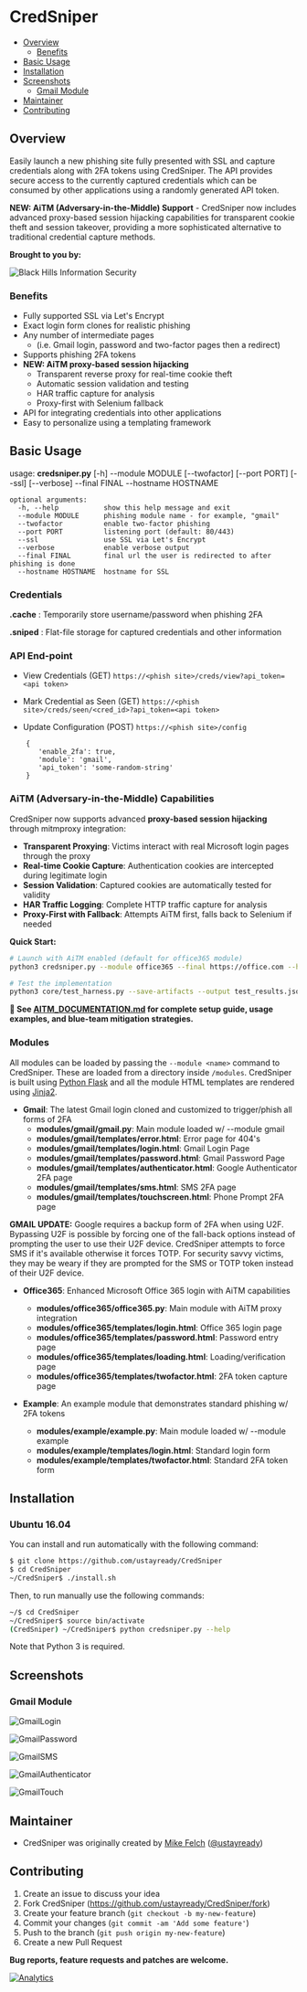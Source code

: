 CredSniper
==================
- [Overview](#overview)
	- [Benefits](#benefits)
- [Basic Usage](#basic-usage)
- [Installation](#installation)
- [Screenshots](#screenshots)
	- [Gmail Module](#gmail-module)
- [Maintainer](#maintainer)
- [Contributing](#contributing)

## Overview ##
Easily launch a new phishing site fully presented with SSL and capture credentials along with 2FA tokens using CredSniper. The API provides secure access to the currently captured credentials which can be consumed by other applications using a randomly generated API token.

**NEW: AiTM (Adversary-in-the-Middle) Support** - CredSniper now includes advanced proxy-based session hijacking capabilities for transparent cookie theft and session takeover, providing a more sophisticated alternative to traditional credential capture methods.

**Brought to you by:**

![Black Hills Information Security](https://www.blackhillsinfosec.com/wp-content/uploads/2016/03/BHIS-logo-L-300x300.png "Black Hills Information Security")

### Benefits ##

 * Fully supported SSL via Let's Encrypt
 * Exact login form clones for realistic phishing
 * Any number of intermediate pages
	 * (i.e. Gmail login, password and two-factor pages then a redirect)
 * Supports phishing 2FA tokens
 * **NEW: AiTM proxy-based session hijacking**
	 * Transparent reverse proxy for real-time cookie theft
	 * Automatic session validation and testing
	 * HAR traffic capture for analysis
	 * Proxy-first with Selenium fallback
 * API for integrating credentials into other applications
 * Easy to personalize using a templating framework

## Basic Usage ##
usage: **credsniper.py** [-h] --module MODULE [--twofactor] [--port PORT] [--ssl]
                     [--verbose] --final FINAL --hostname HOSTNAME
```
optional arguments:
  -h, --help           show this help message and exit
  --module MODULE      phishing module name - for example, "gmail"
  --twofactor          enable two-factor phishing
  --port PORT          listening port (default: 80/443)
  --ssl                use SSL via Let's Encrypt
  --verbose            enable verbose output
  --final FINAL        final url the user is redirected to after phishing is done
  --hostname HOSTNAME  hostname for SSL
```
### Credentials
**.cache** : Temporarily store username/password when phishing 2FA

**.sniped** : Flat-file storage for captured credentials and other information

### API End-point
* View Credentials (GET)
`https://<phish site>/creds/view?api_token=<api token>`

* Mark Credential as Seen (GET)
`https://<phish site>/creds/seen/<cred_id>?api_token=<api token>`

* Update Configuration (POST)
`https://<phish site>/config`
```
	{
	   'enable_2fa': true,
	   'module': 'gmail',
	   'api_token': 'some-random-string'
	}
```  

### AiTM (Adversary-in-the-Middle) Capabilities

CredSniper now supports advanced **proxy-based session hijacking** through mitmproxy integration:

* **Transparent Proxying**: Victims interact with real Microsoft login pages through the proxy
* **Real-time Cookie Capture**: Authentication cookies are intercepted during legitimate login
* **Session Validation**: Captured cookies are automatically tested for validity
* **HAR Traffic Logging**: Complete HTTP traffic capture for analysis
* **Proxy-First with Fallback**: Attempts AiTM first, falls back to Selenium if needed

**Quick Start:**
```bash
# Launch with AiTM enabled (default for office365 module)
python3 credsniper.py --module office365 --final https://office.com --hostname phish.example.com --twofactor --ssl

# Test the implementation
python3 core/test_harness.py --save-artifacts --output test_results.json
```

**📖 See [AITM_DOCUMENTATION.md](AITM_DOCUMENTATION.md) for complete setup guide, usage examples, and blue-team mitigation strategies.**

### Modules
All modules can be loaded by passing the `--module <name>` command to CredSniper. These are loaded from a directory inside `/modules`. CredSniper is built using [Python Flask](http://flask.pocoo.org/) and all the module HTML templates are rendered using [Jinja2](http://jinja.pocoo.org/docs/2.9/).

* **Gmail**: The latest Gmail login cloned and customized to trigger/phish all forms of 2FA
	* **modules/gmail/gmail.py**: Main module loaded w/ --module gmail
	* **modules/gmail/templates/error.html**: Error page for 404's
	* **modules/gmail/templates/login.html**:  Gmail Login Page
	* **modules/gmail/templates/password.html**: Gmail Password Page
	* **modules/gmail/templates/authenticator.html**: Google Authenticator 2FA page
	* **modules/gmail/templates/sms.html**: SMS 2FA page
	* **modules/gmail/templates/touchscreen.html**: Phone Prompt 2FA page

**GMAIL UPDATE:** Google requires a backup form of 2FA when using U2F. Bypassing U2F is possible by forcing one of the fall-back options instead of prompting the user to use their U2F device. CredSniper attempts to force SMS if it's available otherwise it forces TOTP. For security savvy victims, they may be weary if they are prompted for the SMS or TOTP token instead of their U2F device. 

* **Office365**: Enhanced Microsoft Office 365 login with AiTM capabilities
	* **modules/office365/office365.py**: Main module with AiTM proxy integration
	* **modules/office365/templates/login.html**: Office 365 login page
	* **modules/office365/templates/password.html**: Password entry page  
	* **modules/office365/templates/loading.html**: Loading/verification page
	* **modules/office365/templates/twofactor.html**: 2FA token capture page

* **Example**: An example module that demonstrates standard phishing w/ 2FA tokens
	* **modules/example/example.py**: Main module loaded w/ --module example
	* **modules/example/templates/login.html**: Standard login form
	* **modules/example/templates/twofactor.html**: Standard 2FA token form
         
## Installation ##

### Ubuntu 16.04

You can install and run automatically with the following command:

```bash
$ git clone https://github.com/ustayready/CredSniper
$ cd CredSniper
~/CredSniper$ ./install.sh
```

Then, to run manually use the following commands:

```bash
~/$ cd CredSniper
~/CredSniper$ source bin/activate
(CredSniper) ~/CredSniper$ python credsniper.py --help
```

Note that Python 3 is required.


## Screenshots
### Gmail Module
![GmailLogin](https://raw.githubusercontent.com/ustayready/CredSniper/master/screenshots/gmail_login.png "GmailLogin")

![GmailPassword](https://raw.githubusercontent.com/ustayready/CredSniper/master/screenshots/gmail_password.png "GmailPassword")

![GmailSMS](https://raw.githubusercontent.com/ustayready/CredSniper/master/screenshots/gmail_sms.png "GmailSMS")

![GmailAuthenticator](https://raw.githubusercontent.com/ustayready/CredSniper/master/screenshots/gmail_authenticator.png "GmailAuthenticator")

![GmailTouch](https://raw.githubusercontent.com/ustayready/CredSniper/master/screenshots/gmail_touch.png "GmailTouch")

## Maintainer
- CredSniper was originally created by [Mike Felch](https://github.com/ustayready) ([@ustayready](https://twitter.com/ustayready)) 

## Contributing

1. Create an issue to discuss your idea
2. Fork CredSniper (https://github.com/ustayready/CredSniper/fork)
3. Create your feature branch (`git checkout -b my-new-feature`)
4. Commit your changes (`git commit -am 'Add some feature'`)
5. Push to the branch (`git push origin my-new-feature`)
6. Create a new Pull Request

**Bug reports, feature requests and patches are welcome.**

[![Analytics](https://ga-beacon.appspot.com/UA-109055908-1/CredSniper/Readme)](https://github.com/ustayready/CredSniper)
